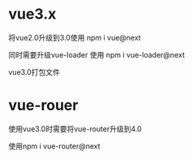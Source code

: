 # vue3.x
将vue2.0升级到3.0使用 npm i vue@next

同时需要升级vue-loader 使用 npm i vue-loader@next

vue3.0打包文件

# vue-rouer
使用vue3.0时需要将vue-router升级到4.0

使用npm i vue-router@next

